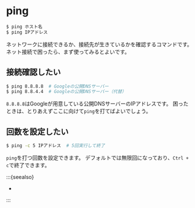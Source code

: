 # ping

```bash
$ ping ホスト名
$ ping IPアドレス
```

ネットワークに接続できるか、接続先が生きているかを確認するコマンドです。
ネット接続で困ったら、まず使ってみるとよいです。

## 接続確認したい

```bash
$ ping 8.8.8.8  # Googleの公開DNSサーバー
$ ping 8.8.4.4  # Googleの公開DNSサーバー（代替）
```

``8.8.8.8``はGoogleが用意している公開DNSサーバーのIPアドレスです。
困ったときは、とりあえずここに向けて``ping``を打てばよいでしょう。

## 回数を設定したい

```bash
$ ping -c 5 IPアドレス  # 5回実行して終了
```

``ping``を打つ回数を設定できます。
デフォルトでは無限回になっており、``Ctrl + c``で終了できます。

:::{seealso}

- [](./command-gping.md)

:::
